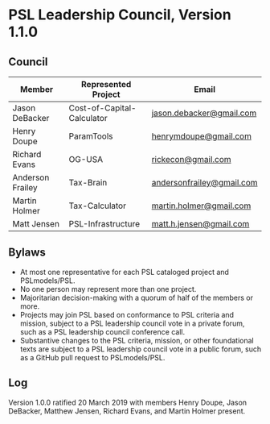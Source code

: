 # PSL Leadership Council, Version 1.1.0

## Council

| Member          | Represented Project        | Email                    |
|-----------------|----------------------------|--------------------------|
| Jason DeBacker  | Cost-of-Capital-Calculator | jason.debacker@gmail.com |
| Henry Doupe     | ParamTools                 | henrymdoupe@gmail.com    |
| Richard Evans   | OG-USA                     | rickecon@gmail.com       |
| Anderson Frailey| Tax-Brain                  | andersonfrailey@gmail.com|
| Martin Holmer   | Tax-Calculator             | martin.holmer@gmail.com  |
| Matt Jensen     | PSL-Infrastructure         | matt.h.jensen@gmail.com  |


## Bylaws 

- At most one representative for each PSL cataloged project and PSLmodels/PSL. 
- No one person may represent more than one project. 
- Majoritarian decision-making with a quorum of half of the members or more. 
- Projects may join PSL based on conformance to PSL criteria and mission, subject to a PSL leadership council vote in a private forum, such as a PSL leadership council conference call.
- Substantive changes to the PSL criteria, mission, or other foundational texts are subject to a PSL leadership council vote in a public forum, such as a GitHub pull request to PSLmodels/PSL. 

## Log 

Version 1.0.0 ratified 20 March 2019 with members Henry Doupe, Jason DeBacker, Matthew Jensen, Richard Evans, and Martin Holmer present.
